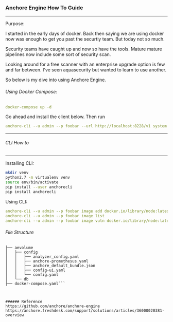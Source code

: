### Anchore Engine How To Guide
---
Purpose:
<p> I started in the early days of docker. Back then saying we are using docker now was enough to get you past the securtiy team. But today not so much.
<p> Security teams have caught up and now so have the tools. Mature mature pipelines now include some sort of security scan.
<p> Looking around for a free scanner with an enterprise upgrade option is few and far between. I've seen aquasecurity but wanted to learn to use another.
<p> So below is my dive into using Anchore Engine.


###### Using Docker Compose:

```yaml
docker-compose up -d
```

<p> Go ahead and install the client below. Then run

```yaml
anchore-cli --u admin --p foobar --url http://localhost:8228/v1 system status
```
----
###### CLI How to
---
Installing CLI:

```bash
mkdir venv
python2.7 -m virtualenv venv
source env/bin/activate
pip install --user anchorecli
pip install anchorecli
```

Using CLI:

```yaml
anchore-cli --u admin --p foobar image add docker.io/library/node:latest
anchore-cli --u admin --p foobar image list
anchore-cli --u admin --p foobar image vuln docker.io/library/node:latest all
```
###### File Structure
```
├── aevolume
│   ├── config
│   │   ├── analyzer_config.yaml
│   │   ├── anchore-promethesus.yaml
│   │   ├── anchore_default_bundle.json
│   │   ├── config-ui.yaml
│   │   └── config.yaml
│   └── db
├── docker-compose.yaml```



###### Reference
https://github.com/anchore/anchore-engine
https://anchore.freshdesk.com/support/solutions/articles/36000020381-overview
